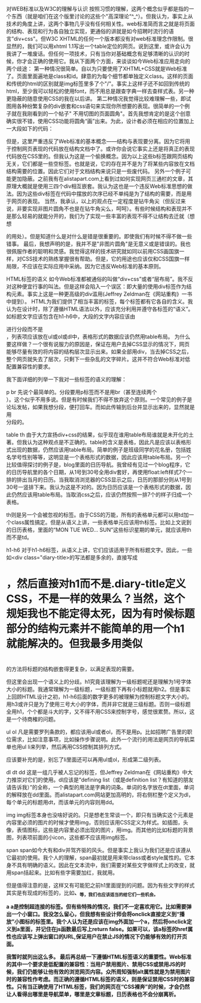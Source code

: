 对WEB标准以及W3C的理解与认识
按照习惯的理解，这两个概念似乎都是指的一个东西（就是咱们在这个版里讨论的这些个"高深理论“^_^）。但我认为，事实上从技术的角度上讲，这两个事物几乎没有任何相关性。web标准简而言之就是将页面的结构、表现和行为各自独立实现，更通俗的讲就是如今招聘时流行的语言”div+css"。但W3C XHTML的任何一个版本都没有对web标准理念作限制。很显然的，我们可以用xhtml 1.1写出一个table定位的网页。说到这里，或许会认为我讲了一堆废话。但任何一项技术，只有当你对基础概念有足够清晰的认识的时候，你才会正确的使用它。我从下面两个方面，来谈谈如今Web标准应用走向的两个歧途： 
第一种情况很简单。自以为只要使用了XHTML+CSS就是Web标准了。页面里面遍地是class和id。肆意的为每个细节都单独定义class。这样的页面和传统的html的区别就是img标签里多了个"/"。事实上这样子还不如回到传统的html，至少我可以轻松的使用font，而不用总是跟查字典一样去查样式表。另一种更隐蔽的随意使用CSS的我在以后讲。 
第二种情况我觉得比较难理解一些，即试图用各种纷繁复杂的div嵌套和css语句来实现你所想要的表现。很简单的一个例子就在我刚看到的一个帖子" 不用切图的页面圆角"。首先我想肯定的是这个创意确实很不错，使用CSS功能将圆角“画”出来。为此，设计者必须在相应的位置加上一大段如下的代码： 

<b class="b1"></b><b class="b2"></b><b class="b3"></b><b class="b4"></b> 
<b class="b4"></b><b class="b3"></b><b class="b2"></b><b class="b1"></b> 

但是，这里严重违反了Web标准的基本概念——结构与表现要分离。因为它将用于控制网页表现的代码放在结构文档中了。或许你会说它事实上还是将真正的表现代码放在CSS里的。但我认为这是一个偷换概念。因为以上这些b标签跟网页结构无关，它们都是一些空标签。也就是说，它的存在并不是为了将某些内容放在文档结构需要的位置。因此它们对于文档结构来说只是一些废代码。 
另外一个例子可能更加隐蔽。之前我有在alistapart.com上看到过如何实现网页三通栏的文章，其原理大概就是使用三四个div相互嵌套。我认为这也是一个违反Web标准思想的做法。因为这些div标签在代码中摆放的次序已经不单纯是为了结构的需要，而是用于网页的表现。 
当然，我承认，以上的观点在一定程度是钻牛角尖（但反过来说，非要实现非图片圆角不也是在钻牛角尖么，呵呵）。有些时候结构和表现并不是那么轻易的就能分开的，我们为了实现一些丰富的表现不得不让结构去迁就（想想<div style="clear:both" />的用处）。但是知道什么是对什么是错是很重要的。即使我们有时候不得不做一些错事。 
最后，我想声明的是，我并不是"非图片圆角"是无意义或是错误的。我也很佩服作者的聪明和灵感。我觉得这样的技术研究就如同以前用CSS画国旗一样，对CSS技术的熟练掌握很有帮助。但是，它的用途也应该仅和CSS国旗一样局限，不应该在实际应用中采纳。因为它违反Web标准的基本原则。 

HTML标签的语义 
如今Web标准都被通俗的叫做“div+css”或者“层布局”。我不反对这种便宜行事的叫法。但是这样会陷入一个误区：即大量的使用div标签作为结构元素。事实上这是一种更高级的div滥用(Jeffrey Zeldman在《网站重构》一书中提到）。 
HTML为我们提供了相当丰富的标签，每个标签都有它各自的含义。我认为在设计时，除了遵循HTML语法以外，应该充分利用并遵守各标签的“语义”。如标题文字应该包含在h1-h6中，大段的文字内容应该由<p>进行分段而不是<br />，列表项应该放在ul或ol或dl中，表格形式的数据应该仍然用table布局。 
为什么要这样做？一个很有说服力的原因是，保证在用户去掉CSS显示的情况下，网页能够尽量有效的将内容的结构层次显示出来。如果全部用div，当去掉CSS之后，整个网页就失去了层次，只剩下一些杂乱的文字碎片。这并不符合Web标准对低配置兼容性的要求。 

我下面详细的列举一下我对一些标签的语义的理解： 

p br 
先说个最简单的。分段要用p标签而不是用br（甚至连续两个<br />）。这个似乎不用多说。但是有时候我们不得不放弃这个原则。一个常见的例子是论坛发帖，如果我想分段，便打回车。而如此传输到后台并显示出来的，显然就是用<br />分段的。 

table th 
由于大力宣扬div+css的结果，似乎现在谁用table布局谁就是未开化的土著。但我认为这种观点是不正确的。table的含义是表格，因此凡是应该以表格形式出现的数据，仍然应该用table布局。简单的例子是班级同学的花名册，包括姓名学号性别等等，这明显是一个表格形式的数据，因此应该用table布局。另一个比较值得探讨的例子是，blog里面的日历导航。我曾经有见过一个blog程序，它的日历导航里的各个日期，从1号到30号全用div套好，再使用float:left样式7个一排的排出当月的日历。当我取消浏览器的CSS显示之后，日历的那部分则从1号到30号一竖排下来。我认为这是不对的。因为日历应该是一个表格形式的数据，因此仍然应该用table布局。当取消css之后，应该仍然按照一排7个的样子归成一个表格。 

th则是另一个会被忽视的标签。由于CSS的万能，所有的表格单元都可以用td加一个class属性搞定。但是从语义上讲，一些表格单元应该用th标签。比如上文说到的日历表格，里面的“MON TUE WED... SUN”这些标识星期的单元，就应该用th而不是td。 

h1-h6 
对于h1-h6标签，从语义上讲，它们应该适用于所有标题文字。因此，一些如<div class="diary-title>的写法都是多余的，直接写成<h1>，然后直接对h1而不是.diary-title定义CSS，不是一样的效果么？当然，这个规矩我也不能定得太死，因为有时候标题部分的结构元素并不能简单的用一个h1就能解决的。但我最多用类似<h1><span></span></h1>的方法将标题的结构嵌套得更复杂，以满足表现的需要。 

但这里会出现一个语义上的分歧。h1究竟该理解为一级标题呢还是理解为1号字体大小的标题。我通常理解为一级标题，一级标题下再有小标题就用h2。但是事实上回顾HTML设计之初，h1-h6后面的数字更多的被理解为控制标题文字大小的。用h3或许只是为了使用三号大小的字体，而并非它就是三级标题。否则一级标题全用h1，个个都是斗大的字，又不得不用CSS来控制字号，感觉很累赘。所以，这是一个待商榷的问题。 

ul ol 
凡是需要罗列条款的，都应该用ul或者ol，而不是用p。比如招聘广告里的职位需求，比如注意事项，比如操作步骤说明。此外一个流行的用法是网页的导航菜单也用ul li来列举，然后再用CSS控制其排列方式。 

应该要补充的是，别忘了li里面还可以再用ul或ol，形成第二级列表。 

dl dt dd 
这是一组几乎被人忘记的标签，但Jeffrey Zeldman在《网站重构》中大力推崇对它们的使用。dl应该是“defining list（或是definition list？有知道的朋友请告诉我）”的全称，一个典型的用法是字典的词条。单词的名字放在dt里面，单词的解释放在dd里面。而alistapart.com网站更加高明的，将右侧栏整个定义为dl，每个单元的标题用dt，而该单元的内容则用dd。 

img 
img标签本身也没啥好说的。只是想老生常谈一个，即只有当确实这个元素是内容里必须的图片的时候才使用img，否则应该用CSS定义为样式。如插图，头像，表情图标，这些是内容里必须出现的图片，用img。而其他的比如标题的背景图，列表项前面的小icon，这些都不应该用img标签。 

span 
span如今大有和div并驾齐驱的风头。但是事实上我认为我们还是应该遵从它最初的使用。我个人的理解，span最初就是用来带class或者style属性的。它本身不具有明确的语义。因此在文本流中，我们需要对某些文字做样式上的改变，就用span括起来。比如有些字需要加红，我就用<span class="red">。 

但是值得注意的是，这样又有可能犯之前h1里面提到的问题。因为有些文字的样式其实是有现成的标签的，比如<strong>、<sub>等，我们也应该适当的给它们一些机会。 

a 
a是控制超连接的标签。但有些特殊的情况，我们不一定喜欢用它。比如需要弹出一个小窗口。我没怎么留心，但我想有些设计师会将onclick直接定义到“播放”小图标的<img>标签里。我个人认为还是应该在img外面加一个a，然后将onclick定义到a里面，并记住在js函数最后写上return false。如果可以，该a标签的href属性也应该写上弹出窗口的URL,保证用户在禁止JS的情况下仍能够有效的打开页面。 

我暂时就列出这么多。 
最后再总结一下遵循HTML标签语义的重要性。Web标准的其中一个要求是低配置的兼容性：当用户禁用图片、禁用CSS或禁用JS的时候，我们仍能够让他有效的浏览网页内容。众所周知强制alt属性就是为禁用图片时的兼容性作考虑。而正确的遵循HTML标签的语义，则是保证禁用CSS时的兼容性。只有当正确使用了HTML标签，我们的网页在“CSS裸奔”的时候，才会仍然让人看得出哪里是导航菜单，哪里是文章标题，日历表格也不会分崩离析。